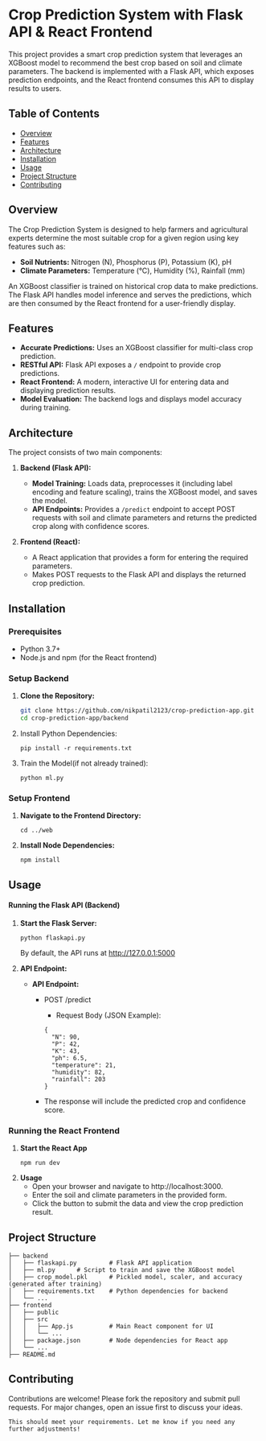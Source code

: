 # Crop Prediction System with Flask API & React Frontend

This project provides a smart crop prediction system that leverages an XGBoost model to recommend the best crop based on soil and climate parameters. The backend is implemented with a Flask API, which exposes prediction endpoints, and the React frontend consumes this API to display results to users.

## Table of Contents

- [Overview](#overview)
- [Features](#features)
- [Architecture](#architecture)
- [Installation](#installation)
- [Usage](#usage)
- [Project Structure](#project-structure)
- [Contributing](#contributing)

## Overview

The Crop Prediction System is designed to help farmers and agricultural experts determine the most suitable crop for a given region using key features such as:

- **Soil Nutrients:** Nitrogen (N), Phosphorus (P), Potassium (K), pH
- **Climate Parameters:** Temperature (°C), Humidity (%), Rainfall (mm)

An XGBoost classifier is trained on historical crop data to make predictions. The Flask API handles model inference and serves the predictions, which are then consumed by the React frontend for a user-friendly display.

## Features

- **Accurate Predictions:** Uses an XGBoost classifier for multi-class crop prediction.
- **RESTful API:** Flask API exposes a `/` endpoint to provide crop predictions.
- **React Frontend:** A modern, interactive UI for entering data and displaying prediction results.
- **Model Evaluation:** The backend logs and displays model accuracy during training.

## Architecture

The project consists of two main components:

1. **Backend (Flask API):**
   - **Model Training:** Loads data, preprocesses it (including label encoding and feature scaling), trains the XGBoost model, and saves the model.
   - **API Endpoints:** Provides a `/predict` endpoint to accept POST requests with soil and climate parameters and returns the predicted crop along with confidence scores.

2. **Frontend (React):**
   - A React application that provides a form for entering the required parameters.
   - Makes POST requests to the Flask API and displays the returned crop prediction.

## Installation

### Prerequisites

- Python 3.7+
- Node.js and npm (for the React frontend)

### Setup Backend

1. **Clone the Repository:**
   ```bash
   git clone https://github.com/nikpatil2123/crop-prediction-app.git
   cd crop-prediction-app/backend
   ```

2. Install Python Dependencies:
    ```
    pip install -r requirements.txt
    ```
3. Train the Model(if not already trained):
    ```
    python ml.py
    ```
### Setup Frontend
1. **Navigate to the Frontend Directory:**
    ```
    cd ../web
    ```
2. **Install Node Dependencies:**
    ```
    npm install
    ```
## Usage

#### Running the Flask API (Backend)
1. **Start the Flask Server:**
    ```
    python flaskapi.py
    ```
    By default, the API runs at http://127.0.0.1:5000

2. **API Endpoint:**
    - **API Endpoint:**
        - POST /predict

            - Request Body (JSON Example):
            ```
            {
              "N": 90,
              "P": 42,
              "K": 43,
              "ph": 6.5,
              "temperature": 21,
              "humidity": 82,
              "rainfall": 203
            }
            ```
        - The response will include the predicted crop and confidence score.

### Running the React Frontend
1. **Start the React App**
    ```
    npm run dev
    ```
2. **Usage**
    - Open your browser and navigate to http://localhost:3000.
    - Enter the soil and climate parameters in the provided form.
    - Click the button to submit the data and view the crop prediction result.

## Project Structure


```
├── backend
│   ├── flaskapi.py         # Flask API application
│   ├── ml.py      # Script to train and save the XGBoost model
│   ├── crop_model.pkl      # Pickled model, scaler, and accuracy (generated after training)
│   ├── requirements.txt    # Python dependencies for backend
│   └── ...
├── frontend
│   ├── public
│   ├── src
│   │   ├── App.js          # Main React component for UI
│   │   └── ...
│   ├── package.json        # Node dependencies for React app
│   └── ...
├── README.md

```
## Contributing

Contributions are welcome! Please fork the repository and submit pull requests. For major changes, open an issue first to discuss your ideas.


```
This should meet your requirements. Let me know if you need any further adjustments!
```


















